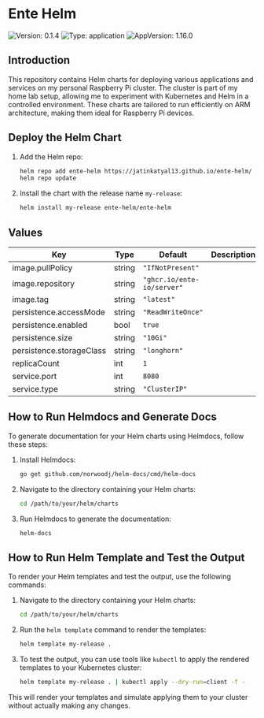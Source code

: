# Ente Helm
![Version: 0.1.4](https://img.shields.io/badge/Version-0.1.4-informational?style=flat-square) ![Type: application](https://img.shields.io/badge/Type-application-informational?style=flat-square) ![AppVersion: 1.16.0](https://img.shields.io/badge/AppVersion-1.16.0-informational?style=flat-square)
## Introduction

This repository contains Helm charts for deploying various applications and services on my personal Raspberry Pi cluster. The cluster is part of my home lab setup, allowing me to experiment with Kubernetes and Helm in a controlled environment. These charts are tailored to run efficiently on ARM architecture, making them ideal for Raspberry Pi devices.

## Deploy the Helm Chart

1. Add the Helm repo:
    ```sh
    helm repo add ente-helm https://jatinkatyal13.github.io/ente-helm/
    helm repo update
    ```

2. Install the chart with the release name `my-release`:
    ```sh
    helm install my-release ente-helm/ente-helm
    ```

## Values

| Key | Type | Default | Description |
|-----|------|---------|-------------|
| image.pullPolicy | string | `"IfNotPresent"` |  |
| image.repository | string | `"ghcr.io/ente-io/server"` |  |
| image.tag | string | `"latest"` |  |
| persistence.accessMode | string | `"ReadWriteOnce"` |  |
| persistence.enabled | bool | `true` |  |
| persistence.size | string | `"10Gi"` |  |
| persistence.storageClass | string | `"longhorn"` |  |
| replicaCount | int | `1` |  |
| service.port | int | `8080` |  |
| service.type | string | `"ClusterIP"` |  |


## How to Run Helmdocs and Generate Docs

To generate documentation for your Helm charts using Helmdocs, follow these steps:

1. Install Helmdocs:
    ```sh
    go get github.com/norwoodj/helm-docs/cmd/helm-docs
    ```

2. Navigate to the directory containing your Helm charts:
    ```sh
    cd /path/to/your/helm/charts
    ```

3. Run Helmdocs to generate the documentation:
    ```sh
    helm-docs
    ```

## How to Run Helm Template and Test the Output

To render your Helm templates and test the output, use the following commands:

1. Navigate to the directory containing your Helm charts:
    ```sh
    cd /path/to/your/helm/charts
    ```

2. Run the `helm template` command to render the templates:
    ```sh
    helm template my-release .
    ```

3. To test the output, you can use tools like `kubectl` to apply the rendered templates to your Kubernetes cluster:
    ```sh
    helm template my-release . | kubectl apply --dry-run=client -f -
    ```

This will render your templates and simulate applying them to your cluster without actually making any changes.
